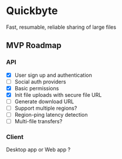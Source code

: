 # Quickbyte

Fast, resumable, reliable sharing of large files

## MVP Roadmap

### API

- [x] User sign up and authentication
- [ ] Social auth providers
- [x] Basic permissions
- [x] Init file uploads with secure file URL
- [ ] Generate download URL
- [ ] Support multiple regions?
- [ ] Region-ping latency detection
- [ ] Multi-file transfers?

### Client

Desktop app or Web app ?
